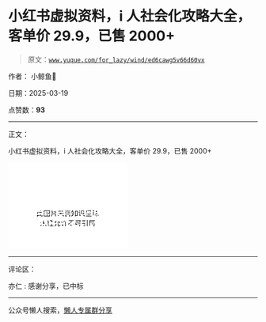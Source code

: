 # 小红书虚拟资料，i 人社会化攻略大全，客单价 29.9，已售 2000+

> 原文：[`www.yuque.com/for_lazy/wind/ed6cawg5v66d60vx`](https://www.yuque.com/for_lazy/wind/ed6cawg5v66d60vx)

作者： 小鲸鱼🐳

日期：2025-03-19

点赞数：**93**

* * *

正文：

小红书虚拟资料，i 人社会化攻略大全，客单价 29.9，已售 2000+

![](img/a032d68d374f6aaf5380166c7c1d1cbb.png "None")

* * *

评论区：

亦仁 : 感谢分享，已中标

* * *

公众号懒人搜索，[懒人专属群分享](https://lazybook.fun/#/blog/group)